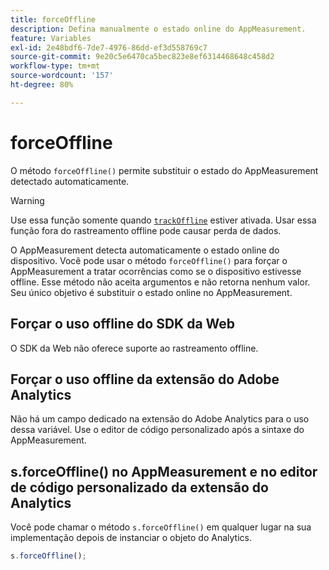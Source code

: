 ```yaml
---
title: forceOffline
description: Defina manualmente o estado online do AppMeasurement.
feature: Variables
exl-id: 2e48bdf6-7de7-4976-86dd-ef3d558769c7
source-git-commit: 9e20c5e6470ca5bec823e8ef6314468648c458d2
workflow-type: tm+mt
source-wordcount: '157'
ht-degree: 80%

---
```


# forceOffline

O método `forceOffline()` permite substituir o estado do AppMeasurement detectado automaticamente.

>[!WARNING]
>
>Use essa função somente quando [`trackOffline`](../config-vars/trackoffline.md) estiver ativada. Usar essa função fora do rastreamento offline pode causar perda de dados.

O AppMeasurement detecta automaticamente o estado online do dispositivo. Você pode usar o método `forceOffline()` para forçar o AppMeasurement a tratar ocorrências como se o dispositivo estivesse offline. Esse método não aceita argumentos e não retorna nenhum valor. Seu único objetivo é substituir o estado online no AppMeasurement.

## Forçar o uso offline do SDK da Web

O SDK da Web não oferece suporte ao rastreamento offline.

## Forçar o uso offline da extensão do Adobe Analytics

Não há um campo dedicado na extensão do Adobe Analytics para o uso dessa variável. Use o editor de código personalizado após a sintaxe do AppMeasurement.

## s.forceOffline() no AppMeasurement e no editor de código personalizado da extensão do Analytics

Você pode chamar o método `s.forceOffline()` em qualquer lugar na sua implementação depois de instanciar o objeto do Analytics.

```js
s.forceOffline();
```

